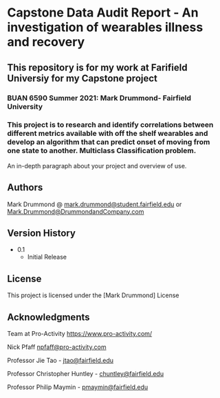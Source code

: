 # Capstone Data Audit Report - An investigation of wearables illness and recovery

##  This repository is for my work at Farifield Universiy for my Capstone project
###  BUAN 6590 Summer 2021: Mark Drummond- Fairfield University

### This project is to research and identify correlations between different metrics available with off the shelf wearables and develop an algorithm that can predict onset of moving from one state to another. Multiclass Classification problem.


An in-depth paragraph about your project and overview of use.


## Authors
Mark Drummond @  mark.drummond@student.fairfield.edu  or Mark.Drummond@DrummondandCompany.com


## Version History

* 0.1
    * Initial Release

## License

This project is licensed under the [Mark Drummond] License 

## Acknowledgments
Team at Pro-Activity https://www.pro-activity.com/

Nick Pfaff npfaff@pro-activity.com 

Professor Jie Tao - jtao@fairfield.edu

Professor Christopher Huntley - chuntley@fairfield.edu

Professor Philip Maymin - pmaymin@fairfield.edu

